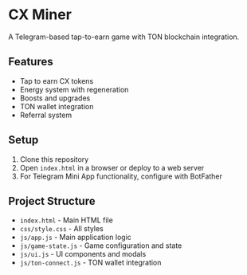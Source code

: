 # CX Miner

A Telegram-based tap-to-earn game with TON blockchain integration.

## Features

- Tap to earn CX tokens
- Energy system with regeneration
- Boosts and upgrades
- TON wallet integration
- Referral system

## Setup

1. Clone this repository
2. Open `index.html` in a browser or deploy to a web server
3. For Telegram Mini App functionality, configure with BotFather

## Project Structure

- `index.html` - Main HTML file
- `css/style.css` - All styles
- `js/app.js` - Main application logic
- `js/game-state.js` - Game configuration and state
- `js/ui.js` - UI components and modals
- `js/ton-connect.js` - TON wallet integration
